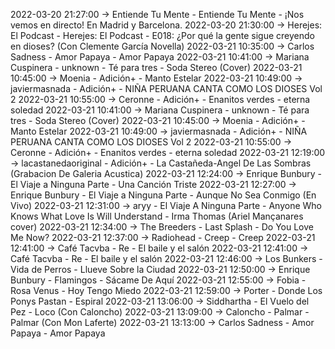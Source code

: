 2022-03-20 21:27:00 -> Entiende Tu Mente - Entiende Tu Mente - ¡Nos vemos en directo! En Madrid y Barcelona.
2022-03-20 21:30:00 -> Herejes: El Podcast - Herejes: El Podcast - E018: ¿Por qué la gente sigue creyendo en dioses? (Con Clemente García Novella)
2022-03-21 10:35:00 -> Carlos Sadness - Amor Papaya - Amor Papaya
2022-03-21 10:41:00 -> Mariana Cuspinera - unknown - Té para tres - Soda Stereo (Cover)
2022-03-21 10:45:00 -> Moenia - Adición+ - Manto Estelar
2022-03-21 10:49:00 -> javiermasnada - Adición+ - NIÑA PERUANA  CANTA COMO LOS DIOSES Vol 2
2022-03-21 10:55:00 -> Ceronne - Adición+ - Enanitos verdes - eterna soledad
2022-03-21 10:41:00 -> Mariana Cuspinera - unknown - Té para tres - Soda Stereo (Cover)
2022-03-21 10:45:00 -> Moenia - Adición+ - Manto Estelar
2022-03-21 10:49:00 -> javiermasnada - Adición+ - NIÑA PERUANA  CANTA COMO LOS DIOSES Vol 2
2022-03-21 10:55:00 -> Ceronne - Adición+ - Enanitos verdes - eterna soledad
2022-03-21 12:19:00 -> lacastanedaoriginal - Adición+ - La Castañeda-Angel De Las Sombras  (Grabacion De Galeria Acustica)
2022-03-21 12:24:00 -> Enrique Bunbury - El Viaje a Ninguna Parte - Una Canción Triste
2022-03-21 12:27:00 -> Enrique Bunbury - El Viaje a Ninguna Parte - Aunque No Sea Conmigo (En Vivo)
2022-03-21 12:31:00 -> aryy - El Viaje A Ninguna Parte - Anyone Who Knows What Love Is Will Understand - Irma Thomas (Ariel Mançanares cover)
2022-03-21 12:34:00 -> The Breeders - Last Splash - Do You Love Me Now?
2022-03-21 12:37:00 -> Radiohead - Creep - Creep
2022-03-21 12:41:00 -> Café Tacvba - Re - El baile y el salón
2022-03-21 12:41:00 -> Café Tacvba - Re - El baile y el salón
2022-03-21 12:46:00 -> Los Bunkers - Vida de Perros - Llueve Sobre la Ciudad
2022-03-21 12:50:00 -> Enrique Bunbury - Flamingos - Sácame De Aquí
2022-03-21 12:55:00 -> Fobia - Rosa Venus - Hoy Tengo Miedo
2022-03-21 12:59:00 -> Porter - Donde Los Ponys Pastan - Espiral
2022-03-21 13:06:00 -> Siddhartha - El Vuelo del Pez - Loco (Con Caloncho)
2022-03-21 13:09:00 -> Caloncho - Palmar - Palmar (Con Mon Laferte)
2022-03-21 13:13:00 -> Carlos Sadness - Amor Papaya - Amor Papaya
